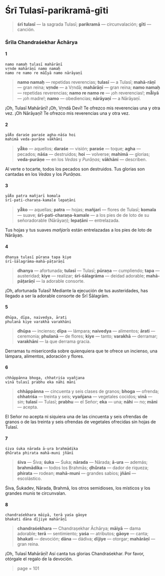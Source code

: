 # Śrī Tulasī-parikramā-gīti

> **śrī tulasī** — la sagrada Tulasī; **parikramā** — circunvalación; **gīti** — canción.

### Śrīla Chandraśekhar Āchārya

#### 1

    namo namaḥ tulasī mahārāṇī
    vṛnde mahārāṇī namo namaḥ
    namo re namo re mā̐iyā namo nārāyaṇī

> **namo namaḥ** — repetidas reverencias; **tulasī** — a Tulasī; **mahā-rāṇī** — gran reina; **vṛnde** — a Vṛndā; **mahārāṇī** — gran reina; **namo namaḥ** — repetidas reverencias; **namo re namo re** — ¡oh reverencias!; **mā̐iyā** — ¡oh madre!; **namo** — obediencias; **nārāyaṇī** — a Nārāyaṇī.

¡Oh, Tulasī Mahārāṇī! ¡Oh, Vṛndā Devī! Te ofrezco mis reverencias una y otra vez. ¡Oh Nārāyaṇī! Te ofrezco mis reverencias una y otra vez.

#### 2

    yā̐ko daraśe paraśe agha-nāśa hoi
    mahimā veda-purāṇe vākhāni

> **yā̐ko** — aquellos; **daraśe** — visión; **paraśe** — toque; **agha** — pecados; **nāśa** — destruidos; **hoi** — volverse; **mahimā** — glorias; **veda-purāṇe** — en los *Vedas* y *Purāṇas*; **vākhāni** — describen.

Al verte o tocarte, todos los pecados son destruidos. Tus glorias son cantadas en los *Vedas* y los *Purāṇas*.

#### 3

    yā̐ko patra mañjarī komala
    śrī-pati-charaṇa-kamale lepaṭāni

> **yā̐ko** — aquellas; **patra** — hojas; **mañjarī** — flores de Tulasī; **komala** — suave; **śrī-pati-charaṇa-kamale** — a los pies de de loto de su señoradorable (Nārāyaṇ); **lepaṭāni** — entrelazada.

Tus hojas y tus suaves *mañjarīs* están entrelazadas a los pies de loto de Nārāyaṇ. 

#### 4

    dhanya tulasī pūraṇa tapa kiye
    śrī-śālagrāma-mahā-pāṭarāṇī

> **dhanya** — afortunada; **tulasī** — Tulasī; **pūraṇa** — cumpliendo; **tapa** — austeridad; **kiye** — realizar; **śrī-śālagrāma** — deidad adorable; **mahā-pāṭarāṇī** — la adorable consorte.

¡Oh, afortunada Tulasī! Mediante la ejecución de tus austeridades, has llegado a ser la adorable consorte de Śrī Śālagrām.

#### 5

    dhūpa, dīpa, naivedya, ārati
    phulanā kiye varakhā varakhāni

> **dhūpa** — incienso; **dīpa** — lámpara; **naivedya** — alimentos; **ārati** — ceremonia; **phulanā** — de flores; **kiye** — tanto; **varakhā** — derramar; **varakhāni** — la que derrama gracia.

Derramas tu misericordia sobre quienquiera que te ofrece un incienso, una lámpara, alimentos, adoración y flores. 

#### 6

    chhāppānna bhoga, chhatriśa vyañjana
    vinā tulasī prabhu eka nāhi māni

> **chhāppānna** — cincuenta y seis clases de granos; **bhoga** — ofrenda; **chhatriśa** — treinta y seis; **vyañjana** — vegetales cocidos; **vinā** — sin; **tulasī** — Tulasī; **prabhu** — el Señor; **eka** — una; **nāhi** — no; **māni** — acepta.

El Señor no acepta ni siquiera una de las cincuenta y seis ofrendas de granos o de las treinta y seis ofrendas de vegetales ofrecidas sin hojas de Tulasī.

#### 7

    śiva śuka nārada ā-ura brahmādika
    ḍhu̐rata phirata mahā-muni jñānī

> **śiva** — Śiva; **śuka** — Śuka; **nārada** — Nārada; **ā-ura** — además; **brahmādika** — todos los Brahmās; **ḍhu̐rata** — dador de riqueza; **phirata** — rodean; **mahā-muni** — grandes sabios; **jñānī** — escolástico.

Śiva, Śukadev, Nārada, Brahmā, los otros semidioses, los místicos y los grandes *munis* te circunvalan. 

#### 8

    chandraśekhara māiyā, terā yaśa gāoye
    bhakati dāna dījiye mahārāṇī

> **chandraśekhara** — Chandraṣekhar Āchārya; **māiyā** — dama adorable; **terā** — sentimiento; **yaśa** — atributos; **gāoye** — canta; **bhakati** — devoción; **dāna** — dádiva; **dījiye** — otorgar; **mahārāṇī** — gran reina.

¡Oh, Tulasī Mahārāṇī! Así canta tus glorias Chandraśekhar. Por favor, otórgale el regalo de la devoción.


> page = 101
